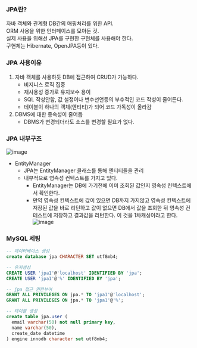 ### JPA란?
자바 객체와 관계형 DB간의 매핑처리를 위한 API.  
ORM 사용을 위한 인터페이스를 모아둔 것.  
실제 사용을 위해선 JPA를 구현한 구현체를 사용해야 한다.   
구현체는 Hibernate, OpenJPA등이 있다.   
### JPA 사용이유
1. 자바 객체를 사용하듯 DB에 접근하여 CRUD가 가능하다.  
   - 비지니스 로직 집중
   - 재사용성 증가로 유지보수 용이
   - SQL 작성안함, 값 설정이나 변수선언등의 부수적인 코드 작성이 줄어든다.
   - 테이블이 하나의 객체(엔티티)가 되어 코드 가독성이 올라감
2. DBMS에 대한 종속성이 줄어듬
   - DBMS가 변경되더라도 소스를 변경할 필요가 없다.
### JPA 내부구조 
   ![image](https://github.com/user-attachments/assets/9096153d-c4fb-4858-abfb-27279c598755)
   - EntityManager
      - JPA는 EntityManager 클래스를 통해 엔티티들을 관리
      - 내부적으로 영속성 컨텍스트를 가지고 있다.
         - EntityManager는 DB에 가기전에 이미 조회된 값인지 영속성 컨텍스트에서 확인한다.
         - 만약 영속성 컨텍스트에 값이 있으면 DB까지 가지않고 영속성 컨텍스트에 저장된 값을 바로 리턴하고 값이 없으면 DB에서 값을 조회한 뒤 영속성 컨테스트에 저장하고 결과값을 리턴한다. 이 것을 1차캐싱이라고 한다.
       ![image](https://github.com/user-attachments/assets/5f9bb66d-3662-436c-8461-20603dd61dc3)

### MySQL 세팅
  ```sql
  -- 데이터베이스 생성
  create database jpa CHARACTER SET utf8mb4;

  -- 유저생성
  CREATE USER 'jpa1'@'localhost' IDENTIFIED BY 'jpa';
  CREATE USER 'jpa1'@'%' IDENTIFIED BY 'jpa';

  -- jpa 접근 권한부여
  GRANT ALL PRIVILEGES ON jpa.* TO 'jpa1'@'localhost';
  GRANT ALL PRIVILEGES ON jpa.* TO 'jpa1'@'%';

  -- 테이블 생성
  create table jpa.user (
    email varchar(50) not null primary key,
    name varchar(50),
    create_date datetime
  ) engine innodb character set utf8mb4;
  ```
  
